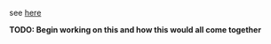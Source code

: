 see [here](http://trigonometrie.bplaced.net/blog/terrorbot/)

**TODO: Begin working on this and how this would all come together**